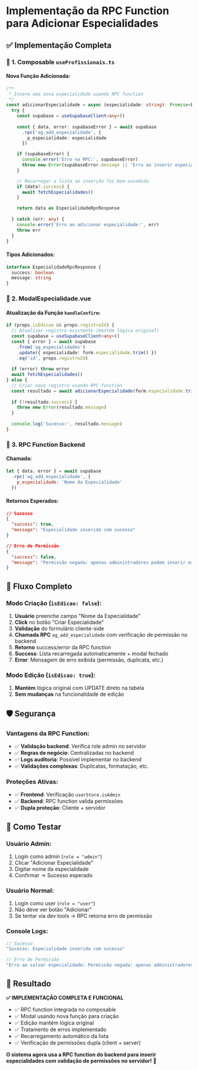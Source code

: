 # Implementação da RPC Function para Adicionar Especialidades

## ✅ Implementação Completa

### 🔧 **1. Composable `useProfissionais.ts`**

#### Nova Função Adicionada:
```typescript
/**
 * Insere uma nova especialidade usando RPC function
 */
const adicionarEspecialidade = async (especialidade: string): Promise<EspecialidadeRpcResponse> => {
  try {
    const supabase = useSupabaseClient<any>()
    
    const { data, error: supabaseError } = await supabase
      .rpc('ag_add_especialidade', {
        p_especialidade: especialidade
      })

    if (supabaseError) {
      console.error('Erro na RPC:', supabaseError)
      throw new Error(supabaseError.message || 'Erro ao inserir especialidade')
    }

    // Recarregar a lista se inserção foi bem-sucedida
    if (data?.success) {
      await fetchEspecialidades()
    }

    return data as EspecialidadeRpcResponse
    
  } catch (err: any) {
    console.error('Erro ao adicionar especialidade:', err)
    throw err
  }
}
```

#### Tipos Adicionados:
```typescript
interface EspecialidadeRpcResponse {
  success: boolean
  message: string
}
```

### 🎯 **2. ModalEspecialidade.vue**

#### Atualização da Função `handleConfirm`:
```typescript
if (props.isEdicao && props.registroId) {
  // Atualizar registro existente (mantém lógica original)
  const supabase = useSupabaseClient<any>()
  const { error } = await supabase
    .from('ag_especialidades')
    .update({ especialidade: form.especialidade.trim() })
    .eq('id', props.registroId)
  
  if (error) throw error
  await fetchEspecialidades()
} else {
  // Criar novo registro usando RPC function
  const resultado = await adicionarEspecialidade(form.especialidade.trim())
  
  if (!resultado.success) {
    throw new Error(resultado.message)
  }
  
  console.log('Sucesso:', resultado.message)
}
```

### 📡 **3. RPC Function Backend**

#### Chamada:
```javascript
let { data, error } = await supabase
  .rpc('ag_add_especialidade', {
    p_especialidade: 'Nome da Especialidade'
  })
```

#### Retornos Esperados:
```json
// Sucesso
{
  "success": true,
  "message": "Especialidade inserida com sucesso"
}

// Erro de Permissão
{
  "success": false,
  "message": "Permissão negada: apenas administradores podem inserir especialidades"
}
```

## 🔄 **Fluxo Completo**

### **Modo Criação** (`isEdicao: false`):
1. **Usuário** preenche campo "Nome da Especialidade"
2. **Click** no botão "Criar Especialidade"
3. **Validação** do formulário cliente-side
4. **Chamada RPC** `ag_add_especialidade` com verificação de permissão no backend
5. **Retorno** success/error da RPC function
6. **Success**: Lista recarregada automaticamente + modal fechado
7. **Error**: Mensagem de erro exibida (permissão, duplicata, etc.)

### **Modo Edição** (`isEdicao: true`):
1. **Mantém** lógica original com UPDATE direto na tabela
2. **Sem mudanças** na funcionalidade de edição

## 🛡️ **Segurança**

### **Vantagens da RPC Function**:
- ✅ **Validação backend**: Verifica role admin no servidor
- ✅ **Regras de negócio**: Centralizadas no backend
- ✅ **Logs auditoria**: Possível implementar no backend
- ✅ **Validações complexas**: Duplicatas, formatação, etc.

### **Proteções Ativas**:
- ✅ **Frontend**: Verificação `userStore.isAdmin`
- ✅ **Backend**: RPC function valida permissões
- ✅ **Dupla proteção**: Cliente + servidor

## 🧪 **Como Testar**

### **Usuário Admin**:
1. Login como admin (`role = "admin"`)
2. Clicar "Adicionar Especialidade"
3. Digitar nome da especialidade
4. Confirmar → Sucesso esperado

### **Usuário Normal**:
1. Login como user (`role = "user"`)
2. Não deve ver botão "Adicionar"
3. Se tentar via dev tools → RPC retorna erro de permissão

### **Console Logs**:
```javascript
// Sucesso
"Sucesso: Especialidade inserida com sucesso"

// Erro de Permissão
"Erro ao salvar especialidade: Permissão negada: apenas administradores podem inserir especialidades"
```

## 🎯 **Resultado**

**✅ IMPLEMENTAÇÃO COMPLETA E FUNCIONAL**

- ✅ RPC function integrada no composable
- ✅ Modal usando nova função para criação
- ✅ Edição mantém lógica original
- ✅ Tratamento de erros implementado
- ✅ Recarregamento automático da lista
- ✅ Verificação de permissões dupla (client + server)

**O sistema agora usa a RPC function do backend para inserir especialidades com validação de permissões no servidor!** 🚀
